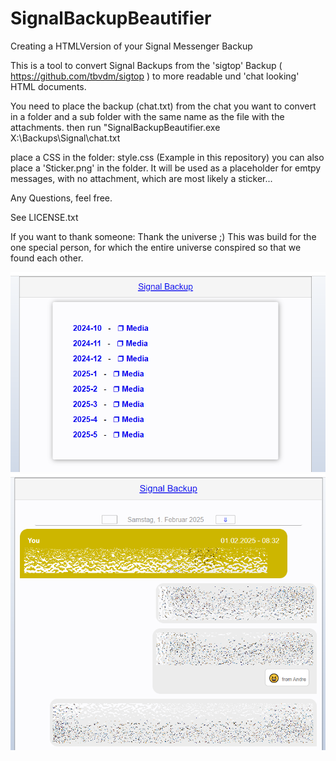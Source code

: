 # SignalBackupBeautifier
Creating a HTMLVersion of your Signal Messenger Backup

This is a tool to convert Signal Backups from the 'sigtop' Backup  ( https://github.com/tbvdm/sigtop ) to more readable und 'chat looking' HTML documents.

You need to place the backup (chat.txt) from the chat you want to convert in a folder and a sub folder with the same name as the file with the attachments.
then run "SignalBackupBeautifier.exe X:\Backups\Signal\chat.txt

place a CSS in the folder: style.css (Example in this repository)
you can also place a 'Sticker.png' in the folder. It will be used as a placeholder for emtpy messages, with no attachment, which are most likely a sticker...


Any Questions, feel free.


See LICENSE.txt


If you want to thank someone: Thank the universe ;)
This was build for the one special person, for which the entire universe conspired so that we found each other.


![Overview](images/Signal_Backup1.png)
![Chat](images/Signal_Backup2.png)
